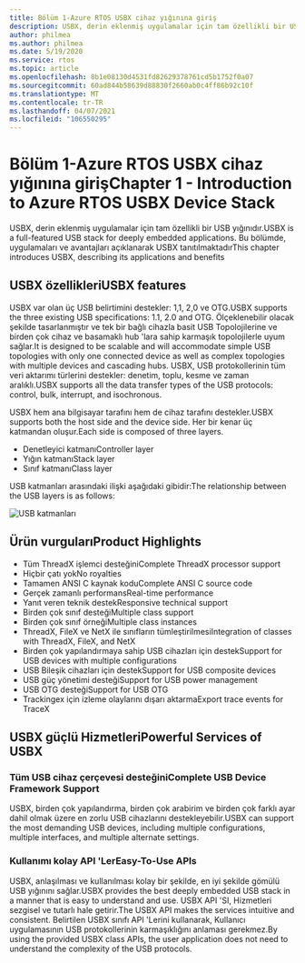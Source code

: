 ```yaml
---
title: Bölüm 1-Azure RTOS USBX cihaz yığınına giriş
description: USBX, derin eklenmiş uygulamalar için tam özellikli bir USB yığınıdır. Bu bölümde, avantajları ve uygulaması açıklanarak USBX tanıtılmıştır.
author: philmea
ms.author: philmea
ms.date: 5/19/2020
ms.service: rtos
ms.topic: article
ms.openlocfilehash: 8b1e08130d4531fd82629378761cd5b1752f0a07
ms.sourcegitcommit: 60ad844b58639d88830f2660ab0c4ff86b92c10f
ms.translationtype: MT
ms.contentlocale: tr-TR
ms.lasthandoff: 04/07/2021
ms.locfileid: "106550295"
---
```

# <a name="chapter-1---introduction-to-azure-rtos-usbx-device-stack"></a><span data-ttu-id="36fe2-104">Bölüm 1-Azure RTOS USBX cihaz yığınına giriş</span><span class="sxs-lookup"><span data-stu-id="36fe2-104">Chapter 1 - Introduction to Azure RTOS USBX Device Stack</span></span>

<span data-ttu-id="36fe2-105">USBX, derin eklenmiş uygulamalar için tam özellikli bir USB yığınıdır.</span><span class="sxs-lookup"><span data-stu-id="36fe2-105">USBX is a full-featured USB stack for deeply embedded applications.</span></span> <span data-ttu-id="36fe2-106">Bu bölümde, uygulamaları ve avantajları açıklanarak USBX tanıtılmaktadır</span><span class="sxs-lookup"><span data-stu-id="36fe2-106">This chapter introduces USBX, describing its applications and benefits</span></span> 

## <a name="usbx-features"></a><span data-ttu-id="36fe2-107">USBX özellikleri</span><span class="sxs-lookup"><span data-stu-id="36fe2-107">USBX features</span></span>

<span data-ttu-id="36fe2-108">USBX var olan üç USB belirtimini destekler: 1,1, 2,0 ve OTG.</span><span class="sxs-lookup"><span data-stu-id="36fe2-108">USBX supports the three existing USB specifications: 1.1, 2.0 and OTG.</span></span> <span data-ttu-id="36fe2-109">Ölçeklenebilir olacak şekilde tasarlanmıştır ve tek bir bağlı cihazla basit USB Topolojilerine ve birden çok cihaz ve basamaklı hub 'lara sahip karmaşık topolojilerle uyum sağlar.</span><span class="sxs-lookup"><span data-stu-id="36fe2-109">It is designed to be scalable and will accommodate simple USB topologies with only one connected device as well as complex topologies with multiple devices and cascading hubs.</span></span> <span data-ttu-id="36fe2-110">USBX, USB protokollerinin tüm veri aktarımı türlerini destekler: denetim, toplu, kesme ve zaman aralıklı.</span><span class="sxs-lookup"><span data-stu-id="36fe2-110">USBX supports all the data transfer types of the USB protocols: control, bulk, interrupt, and isochronous.</span></span>

<span data-ttu-id="36fe2-111">USBX hem ana bilgisayar tarafını hem de cihaz tarafını destekler.</span><span class="sxs-lookup"><span data-stu-id="36fe2-111">USBX supports both the host side and the device side.</span></span> <span data-ttu-id="36fe2-112">Her bir kenar üç katmandan oluşur.</span><span class="sxs-lookup"><span data-stu-id="36fe2-112">Each side is composed of three layers.</span></span>

- <span data-ttu-id="36fe2-113">Denetleyici katmanı</span><span class="sxs-lookup"><span data-stu-id="36fe2-113">Controller layer</span></span>
- <span data-ttu-id="36fe2-114">Yığın katmanı</span><span class="sxs-lookup"><span data-stu-id="36fe2-114">Stack layer</span></span>
- <span data-ttu-id="36fe2-115">Sınıf katmanı</span><span class="sxs-lookup"><span data-stu-id="36fe2-115">Class layer</span></span>

<span data-ttu-id="36fe2-116">USB katmanları arasındaki ilişki aşağıdaki gibidir:</span><span class="sxs-lookup"><span data-stu-id="36fe2-116">The relationship between the USB layers is as follows:</span></span>

![USB katmanları](media/usbx-device-stack/usb-layers.png)

## <a name="product-highlights"></a><span data-ttu-id="36fe2-118">Ürün vurguları</span><span class="sxs-lookup"><span data-stu-id="36fe2-118">Product Highlights</span></span>

- <span data-ttu-id="36fe2-119">Tüm ThreadX işlemci desteğini</span><span class="sxs-lookup"><span data-stu-id="36fe2-119">Complete ThreadX processor support</span></span>
- <span data-ttu-id="36fe2-120">Hiçbir çatı yok</span><span class="sxs-lookup"><span data-stu-id="36fe2-120">No royalties</span></span>
- <span data-ttu-id="36fe2-121">Tamamen ANSI C kaynak kodu</span><span class="sxs-lookup"><span data-stu-id="36fe2-121">Complete ANSI C source code</span></span>
- <span data-ttu-id="36fe2-122">Gerçek zamanlı performans</span><span class="sxs-lookup"><span data-stu-id="36fe2-122">Real-time performance</span></span>
- <span data-ttu-id="36fe2-123">Yanıt veren teknik destek</span><span class="sxs-lookup"><span data-stu-id="36fe2-123">Responsive technical support</span></span>
- <span data-ttu-id="36fe2-124">Birden çok sınıf desteği</span><span class="sxs-lookup"><span data-stu-id="36fe2-124">Multiple class support</span></span>
- <span data-ttu-id="36fe2-125">Birden çok sınıf örneği</span><span class="sxs-lookup"><span data-stu-id="36fe2-125">Multiple class instances</span></span>
- <span data-ttu-id="36fe2-126">ThreadX, FileX ve NetX ile sınıfların tümleştirilmesi</span><span class="sxs-lookup"><span data-stu-id="36fe2-126">Integration of classes with ThreadX, FileX, and NetX</span></span>
- <span data-ttu-id="36fe2-127">Birden çok yapılandırmaya sahip USB cihazları için destek</span><span class="sxs-lookup"><span data-stu-id="36fe2-127">Support for USB devices with multiple configurations</span></span>
- <span data-ttu-id="36fe2-128">USB Bileşik cihazları için destek</span><span class="sxs-lookup"><span data-stu-id="36fe2-128">Support for USB composite devices</span></span>
- <span data-ttu-id="36fe2-129">USB güç yönetimi desteği</span><span class="sxs-lookup"><span data-stu-id="36fe2-129">Support for USB power management</span></span>
- <span data-ttu-id="36fe2-130">USB OTG desteği</span><span class="sxs-lookup"><span data-stu-id="36fe2-130">Support for USB OTG</span></span>
- <span data-ttu-id="36fe2-131">Trackingex için izleme olaylarını dışarı aktarma</span><span class="sxs-lookup"><span data-stu-id="36fe2-131">Export trace events for TraceX</span></span>

## <a name="powerful-services-of-usbx"></a><span data-ttu-id="36fe2-132">USBX güçlü Hizmetleri</span><span class="sxs-lookup"><span data-stu-id="36fe2-132">Powerful Services of USBX</span></span>

### <a name="complete-usb-device-framework-support"></a><span data-ttu-id="36fe2-133">Tüm USB cihaz çerçevesi desteğini</span><span class="sxs-lookup"><span data-stu-id="36fe2-133">Complete USB Device Framework Support</span></span>

<span data-ttu-id="36fe2-134">USBX, birden çok yapılandırma, birden çok arabirim ve birden çok farklı ayar dahil olmak üzere en zorlu USB cihazlarını destekleyebilir.</span><span class="sxs-lookup"><span data-stu-id="36fe2-134">USBX can support the most demanding USB devices, including multiple configurations, multiple interfaces, and multiple alternate settings.</span></span>

### <a name="easy-to-use-apis"></a><span data-ttu-id="36fe2-135">Kullanımı kolay API 'Ler</span><span class="sxs-lookup"><span data-stu-id="36fe2-135">Easy-To-Use APIs</span></span>

<span data-ttu-id="36fe2-136">USBX, anlaşılması ve kullanılması kolay bir şekilde, en iyi şekilde gömülü USB yığınını sağlar.</span><span class="sxs-lookup"><span data-stu-id="36fe2-136">USBX provides the best deeply embedded USB stack in a manner that is easy to understand and use.</span></span> <span data-ttu-id="36fe2-137">USBX API 'SI, Hizmetleri sezgisel ve tutarlı hale getirir.</span><span class="sxs-lookup"><span data-stu-id="36fe2-137">The USBX API makes the services intuitive and consistent.</span></span> <span data-ttu-id="36fe2-138">Belirtilen USBX sınıfı API 'Lerini kullanarak, Kullanıcı uygulamasının USB protokollerinin karmaşıklığını anlaması gerekmez.</span><span class="sxs-lookup"><span data-stu-id="36fe2-138">By using the provided USBX class APIs, the user application does not need to understand the complexity of the USB protocols.</span></span>
